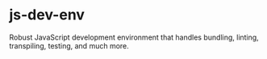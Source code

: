 # js-dev-env

Robust JavaScript development environment that handles bundling, linting, transpiling, testing, and much more.
